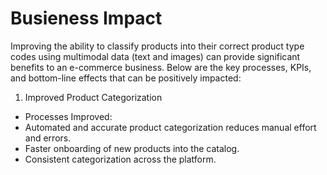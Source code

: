 # Busieness Impact

Improving the ability to classify products into their correct product type codes using multimodal data (text and images) can provide significant benefits to an e-commerce business. Below are the key processes, KPIs, and bottom-line effects that can be positively impacted:

1. Improved Product Categorization
- Processes Improved:
-  Automated and accurate product categorization reduces manual effort and errors.
  - Faster onboarding of new products into the catalog.
  - Consistent categorization across the platform.
